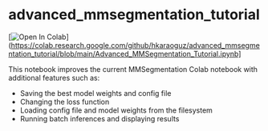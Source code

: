 # advanced_mmsegmentation_tutorial
[![Open In Colab](https://colab.research.google.com/assets/colab-badge.svg)](https://colab.research.google.com/github/hkaraoguz/advanced_mmsegmentation_tutorial/blob/main/Advanced_MMSegmentation_Tutorial.ipynb]


This notebook improves the current MMSegmentation Colab notebook with additional features such as:
* Saving the best model weights and config file
* Changing the loss function
* Loading config file and model weights from the filesystem
* Running batch inferences and displaying results
